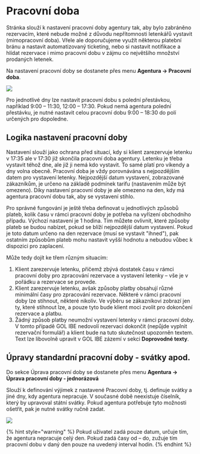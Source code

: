 # Pracovní doba

Stránka slouží k nastavení pracovní doby agentury tak, aby bylo zabráněno rezervacím, které nebude možné z důvodu nepřítomnosti letenkářů vystavit \(mimopracovní doba\). Vřele ale doporučujeme využít některou platební bránu a nastavit automatizovaný ticketing, nebo si nastavit notifikace a hlídat rezervace i mimo pracovní dobu v zájmu co největšího množství prodaných letenek.

Na nastavení pracovní doby se dostanete přes menu **Agentura -&gt; Pracovní doba**.

![](https://bo.golibe.com/help/cz/lib/NewItem155.png)

Pro jednotlivé dny lze nastavit pracovní dobu s polední přestávkou, například 9:00 – 11:30, 12:00 – 17:30. Pokud nemá agentura polední přestávku, je nutné nastavit celou pracovní dobu 9:00 – 18:30 do polí určených pro dopoledne.

## Logika nastavení pracovní doby

Nastavení slouží jako ochrana před situací, kdy si klient zarezervuje letenku v 17:35 ale v 17:30 již skončila pracovní doba agentury. Letenku je třeba vystavit téhož dne, ale již ji nemá kdo vystavit. To samé platí pro víkendy a dny volna obecně. Pracovní doba je vždy porovnávána s nejpozdějším datem pro vystavení letenky. Nejpozdější datum vystavení, zobrazované zákazníkům, je určeno na základě podmínek tarifu \(nastavením může být omezeno\). Díky nastavení pracovní doby je ale omezeno na den, kdy má agentura pracovní dobu tak, aby se vystavení stihlo.

Pro správné fungování je ještě třeba definovat u jednotlivých způsobů plateb, kolik času v rámci pracovní doby je potřeba na vyřízení obchodního případu. Výchozí nastavení je 1 hodina. Tím můžete ovlivnit, které způsoby plateb se budou nabízet, pokud se blíží nejpozdější datum vystavení. Pokud je toto datum určeno na den rezervace \(musí se vystavit "ihned"\), pak ostatním způsobům plateb mohu nastavit vyšší hodnotu a nebudou vůbec k dispozici pro zaplacení.

Může tedy dojít ke třem různým situacím:

1. Klient zarezervuje letenku, přičemž zbývá dostatek času v rámci pracovní doby pro zpracování rezervace a vystavení letenky – vše je v pořádku a rezervace se provede.
2. Klient zarezervuje letenku, avšak způsoby platby obsahují různé minimální časy pro zpracování rezervace. Některé v rámci pracovní doby lze stihnout, některé nikoliv. Ve výběru se zákazníkovi zobrazí jen ty, které stihnout lze, a pouze tyto bude klient moci zvolit pro dokončení rezervace a platbu.
3. Žádný způsob platby neumožní vystavení letenky v rámci pracovní doby. V tomto případě GOL IBE nedovolí rezervaci dokončit \(nepůjde vyplnit rezervační formulář\) a klient bude na tuto skutečnost upozorněn textem. Text lze libovolně upravit v GOL IBE zázemí v sekci **Doprovodné texty**.

## Úpravy standardní pracovní doby - svátky apod.

Do sekce Úprava pracovní doby se dostanete přes menu **Agentura -&gt; Úprava pracovní doby - jednorázová**

Slouží k definování výjimek z nastavené Pracovní doby, tj. definuje svátky a jiné dny, kdy agentura nepracuje. V současné době neexistuje číselník, který by upravoval státní svátky. Pokud agentura potřebuje tyto možnosti ošetřit, pak je nutné svátky ručně zadat.

![](https://bo.golibe.com/help/cz/lib/NewItem157.png)

{% hint style="warning" %}
Pokud uživatel zadá pouze datum, určuje tím, že agentura nepracuje celý den. Pokud zadá časy od – do, zužuje tím pracovní dobu v daný den pouze na uvedený interval hodin.
{% endhint %}

